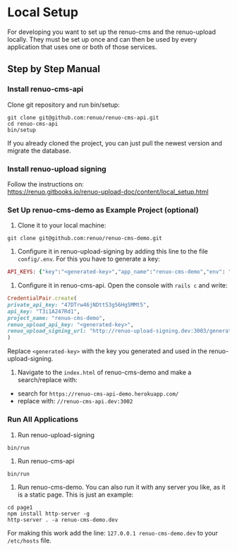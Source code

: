 # Local Setup

For developing you want to set up the renuo-cms and the renuo-upload locally. They must be set up once and can then be used by every application that uses one or both of those services.

## Step by Step Manual

### Install renuo-cms-api

Clone git repository and run bin/setup:

```
git clone git@github.com:renuo/renuo-cms-api.git
cd renuo-cms-api
bin/setup
```

If you already cloned the project, you can just pull the newest version and migrate the database.

### Install renuo-upload signing

Follow the instructions on:<br>
https://renuo.gitbooks.io/renuo-upload-doc/content/local_setup.html

### Set Up renuo-cms-demo as Example Project (optional)

1.  Clone it to your local machine:
```
git clone git@github.com:renuo/renuo-cms-demo.git
```
1.  Configure it in renuo-upload-signing by adding this line to the file ```config/.env```. For this you have to generate a key:
```rb
API_KEYS: {"key":"<generated-key>","app_name":"renuo-cms-demo","env": "development"}
```

1.  Configure it in renuo-cms-api. Open the console with ```rails c``` and write:

  ```rb
CredentialPair.create(
 private_api_key: "47DTrw46jNDtt53g56Hg5MMt5",
 api_key: "T3i1A247Rd1",
 project_name: "renuo-cms-demo",
 renuo_upload_api_key: "<generated-key>",
 renuo_upload_signing_url: "http://renuo-upload-signing.dev:3003/generate_policy"
)
```
Replace ```<generated-key>``` with the key you generated and used in the renuo-upload-signing.

1.  Navigate to the ```index.html``` of renuo-cms-demo and make a search/replace with:

  -  search for ```https://renuo-cms-api-demo.herokuapp.com/``` 
  -  replace with: ```//renuo-cms-api.dev:3002```

### Run All Applications

1.  Run renuo-upload-signing
```
bin/run
```

1.  Run renuo-cms-api
```
bin/run
```

1.  Run renuo-cms-demo. You can also run it with any server you like, as it is a static page. This is just an example:
```
cd page1
npm install http-server -g
http-server . -a renuo-cms-demo.dev
```
For making this work add the line: ```127.0.0.1 renuo-cms-demo.dev``` to your ```/etc/hosts``` file.
